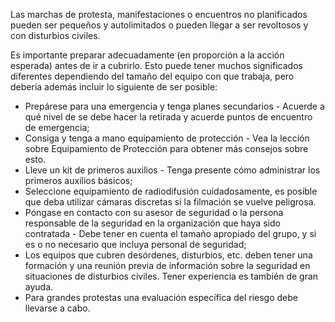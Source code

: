 [Title]: # (Antes de ir)
[Difficulty]: # (Principiante)
[Order]: # (6)

Las marchas de protesta, manifestaciones o encuentros no planificados pueden ser pequeños y autolimitados o pueden llegar a ser revoltosos y con disturbios civiles.

Es importante preparar adecuadamente (en proporción a la acción esperada) antes de ir a cubrirlo. Esto puede tener muchos significados diferentes dependiendo del tamaño del equipo con que trabaja, pero debería además incluir lo siguiente de ser posible:

*   Prepárese para una emergencia y tenga planes secundarios - Acuerde a qué nivel de se debe hacer la retirada y acuerde puntos de encuentro de emergencia;
*   Consiga y tenga a mano equipamiento de protección - Vea la lección sobre Equipamiento de Protección para obtener más consejos sobre esto.
*   Lleve un kit de primeros auxilios - Tenga presente cómo administrar los primeros auxilios básicos;
*   Seleccione equipamiento de radiodifusión cuidadosamente, es posible que deba utilizar cámaras discretas si la filmación se vuelve peligrosa.
*   Póngase en contacto con su asesor de seguridad o la persona responsable de la seguridad en la organización que haya sido contratada - Debe tener en cuenta el tamaño apropiado del grupo, y si es o no necesario que incluya personal de seguridad;
*   Los equipos que cubren desórdenes, disturbios, etc. deben tener una formación y una reunión previa de información sobre la seguridad en situaciones de disturbios civiles. Tener experiencia es también de gran ayuda.
*   Para grandes protestas una evaluación específica del riesgo debe llevarse a cabo.